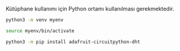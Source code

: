 Kütüphane kullanımı için Python ortamı kullanılması gerekmektedir.

```bash
python3 -m venv myenv

source myenv/bin/activate

python3 -m pip install adafruit-circuitpython-dht

```
